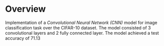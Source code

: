 # Overview
Implementation of a *Convolutional Neural Network (CNN)* model for image classification task over the CIFAR-10 dataset. 
The model consisted of 3 convolutional layers and 2 fully connected layer. The model achieved a test accuracy of 71.13

